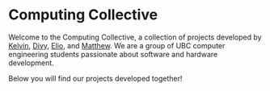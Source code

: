 # Computing Collective

Welcome to the Computing Collective, a collection of projects developed by [Kelvin](https://github.com/im-calvin), [Divy](https://github.com/divy-07), [Elio](https://github.com/ElioDiNino), and [Matthew](https://github.com/MatthewChow03). We are a group of UBC computer engineering students passionate about software and hardware development.

Below you will find our projects developed together!
